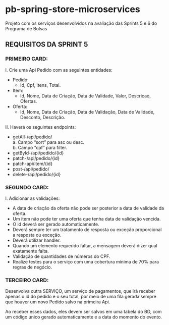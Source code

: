 # pb-spring-store-microservices

Projeto com os serviços desenvolvidos na avaliação das Sprints 5 e 6 do Programa de Bolsas

## REQUISITOS DA SPRINT 5

### PRIMEIRO CARD:
I. Crie uma Api Pedido com as seguintes entidades:
- Pedido:
    - Id, Cpf, Itens, Total.
- Item:
    - Id, Nome, Data de Criação, Data de Validade, Valor, Descricao, Ofertas.
- Oferta:
    - Id, Nome, Data de Criação, Data de Validação, Data de Validade, Desconto, Descrição.

II. Haverá os seguintes endpoints:
- getAll-/api/pedido/  
   a. Campo “sort” para asc ou desc.  
   b. Campo “cpf” para filter.  
- getById-/api/pedido/{id}
- patch-/api/pedido/{id}
- patch-api/item/{id}
- post-/api/pedido/
- delete-/api/pedido/{id}

### SEGUNDO CARD:
I. Adicionar as validações:
- A data de criação da oferta não pode ser posterior a data de validade da oferta.
- Um item não pode ter uma oferta que tenha data de validação vencida.
- O id deverá ser gerado automaticamente.
- Deverá sempre ter um tratamento de resposta ou exceção proporcional a resposta ou exceção.
- Deverá utilizar handler.
- Quando um elemento requerido faltar, a mensagem deverá dizer qual exatamente falta.
- Validação de quantidades de números do CPF.
- Realize testes para o serviço com uma cobertura mínima de 70% para regras de negócio.

### TERCEIRO CARD:
Desenvolva outra SERVIÇO, um serviço de pagamentos, que irá receber apenas o id do pedido e o seu total, por meio de uma fila gerada sempre que houver um novo Pedido salvo na primeira Api.

Ao receber esses dados, eles devem ser salvos em uma tabela do BD, com um código único gerado automaticamente e a data do momento do evento.
